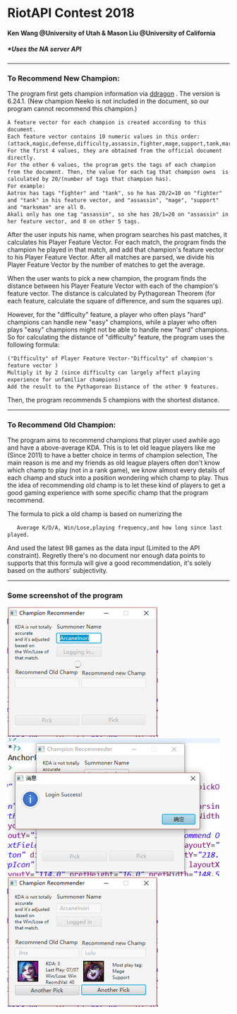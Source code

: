 # RiotAPI Contest 2018
#### Ken Wang @University of Utah & Mason Liu @University of California
##### *Uses the NA server API
---

### To Recommend New Champion:

The program first gets champion information via [ddragon][link] . The version is 6.24.1. (New champion Neeko is not included in the document, so our program cannot recommend this champion.)
    
    A feature vector for each champion is created according to this document.
    Each feature vector contains 10 numeric values in this order:            
    (attack,magic,defense,difficulty,assassin,fighter,mage,support,tank,marksman)
    For the first 4 values, they are obtained from the official document directly.
    For the other 6 values, the program gets the tags of each champion from the document. Then, the value for each tag that champion owns  is calculated by 20/(number of tags that champion has). 
    For example: 
    Aatrox has tags "fighter" and "tank", so he has 20/2=10 on "fighter" and "tank" in his feature vector, and "assassin", "mage", "support" and "marksman" are all 0. 
    Akali only has one tag "assassin", so she has 20/1=20 on "assassin" in her feature vector, and 0 on other 5 tags.
    
After the user inputs his name, when program searches his past matches, it calculates his Player Feature Vector. For each match, the program finds the champion he played in that match, and add that champion's feature vector to his Player Feature Vector. After all matches are parsed, we divide his Player Feature Vector by the number of matches to get the average.

When the user wants to pick a new champion, the program finds the distance between his Player Feature Vector with each of the champion's feature vector. The distance is calculated by Pythagorean Theorem (for each feature, calculate the square of difference, and sum the squares up). 

However, for the "difficulty" feature, a player who often plays "hard" champions can handle new "easy" champions, while a player who often plays "easy" champions might not be able to handle new "hard" champions. So for calculating the distance of "difficulty" feature, the program uses the following formula: 
    
    ("Difficulty" of Player Feature Vector-"Difficulty" of champion's feature vector )
    Multiply it by 2 (since difficulty can largely affect playing experience for unfamiliar champions)
    Add the result to the Pythagorean Distance of the other 9 features.

Then, the program recommends 5 champions with the shortest distance.

---

### To Recommend Old Champion:

The program aims to recommend champions that player used awhile ago and have a above-average KDA. This is to let old league players like me (Since 2011) to have a better choice in terms of champion selection, The main reason is me and my friends as old league players often don't know which champ to play (not in a rank game), we know almost every details of each champ and stuck into a position wondering which champ to play. Thus the idea of recommending old champ is to let these kind of players to get a good gaming experience with some specific champ that the program recommend. 

The formula to pick a old champ is based on numerizing the 

       Average K/D/A, Win/Lose,playing frequency,and how long since last played.
       
And used the latest 98 games as the data input (Limited to the API constraint). Regretly there's no document nor enough data points to supports that this formula will give a good recommendation, it's solely based on the authors' subjectivity.   

---

### Some screenshot of the program
![PIC](https://github.com/gzmason/RiotAPI/blob/master/Pics/%E5%BE%AE%E4%BF%A1%E5%9B%BE%E7%89%87_20190123160716.png)
![PIC](https://github.com/gzmason/RiotAPI/blob/master/Pics/%E5%BE%AE%E4%BF%A1%E5%9B%BE%E7%89%87_201901231607161.png)
![PIC](https://github.com/gzmason/RiotAPI/blob/master/Pics/%E5%BE%AE%E4%BF%A1%E5%9B%BE%E7%89%87_201901231607162.png)

 [link]: <http://ddragon.leagueoflegends.com/cdn/6.24.1/data/en_US/champion.json>
